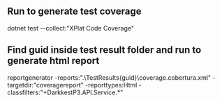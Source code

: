 ## Run to generate test coverage
dotnet test --collect:"XPlat Code Coverage"

## Find guid inside test result folder and run to generate html report
reportgenerator -reports:".\TestResults\{guid}\coverage.cobertura.xml" -targetdir:"coveragereport" -reporttypes:Html -classfilters:"+DarkkestP3.API.Service.*"